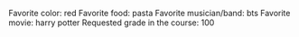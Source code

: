 Favorite color: red
Favorite food: pasta
Favorite musician/band: bts
Favorite movie: harry potter
Requested grade in the course: 100
 
